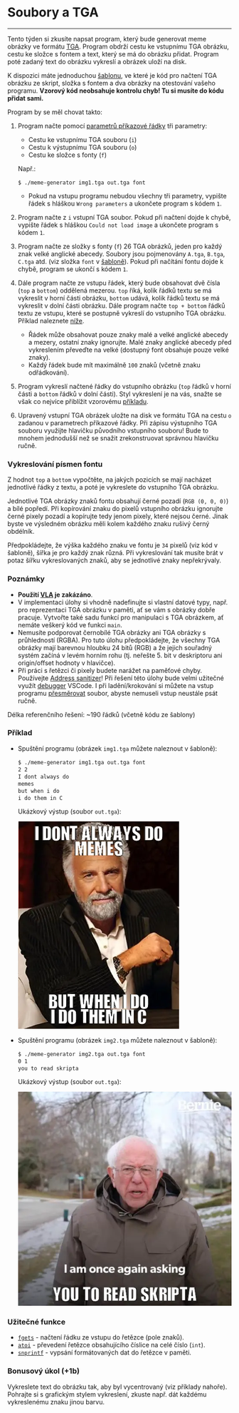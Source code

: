 # Soubory a TGA
------------
Tento týden si zkusíte napsat program, který bude generovat meme obrázky ve formátu [TGA](https://mrlvsb.github.io/upr-skripta/c/aplikovane_ulohy/tga.html). Program obdrží cestu ke vstupnímu TGA obrázku, cestu ke složce s fontem a text, který se má do obrázku přidat. Program poté zadaný text do obrázku vykreslí a obrázek uloží na disk.

K dispozici máte jednoduchou [šablonu](/task/UPR/2022W/BER0134/ex08_meme/asset/template.tar.gz), ve které je kód pro načtení TGA obrázku ze skript, složka s fontem a dva obrázky na otestování vašeho programu. **Vzorový kód neobsahuje kontrolu chyb! Tu si musíte do kódu přidat sami.**

Program by se měl chovat takto:

1.  Program načte pomocí [parametrů příkazové řádky](https://mrlvsb.github.io/upr-skripta/ruzne/funkce_main.html#vstupn%C3%AD-parametry-funkce-main) tři parametry:
    
    *   Cestu ke vstupnímu TGA souboru (`i`)
    *   Cestu k výstupnímu TGA souboru (`o`)
    *   Cestu ke složce s fonty (`f`)
    
    Např.:
    
        $ ./meme-generator img1.tga out.tga font
    
    *   Pokud na vstupu programu nebudou všechny tři parametry, vypište řádek s hláškou `Wrong parameters` a ukončete program s kódem `1`.
2.  Program načte z `i` vstupní TGA soubor. Pokud při načtení dojde k chybě, vypište řádek s hláškou `Could not load image` a ukončete program s kódem `1`.
    
3.  Program načte ze složky s fonty (`f`) 26 TGA obrázků, jeden pro každý znak velké anglické abecedy. Soubory jsou pojmenovány `A.tga`, `B.tga`, `C.tga` atd. (viz složka `font` v [šabloně](/task/UPR/2022W/BER0134/ex08_meme/asset/template.tar.gz)). Pokud při načítání fontu dojde k chybě, program se ukončí s kódem `1`.
    
4.  Dále program načte ze vstupu řádek, který bude obsahovat dvě čísla (`top` a `bottom`) oddělená mezerou. `top` říká, kolik řádků textu se má vykreslit v horní části obrázku, `bottom` udává, kolik řádků textu se má vykreslit v dolní části obrázku. Dále program načte `top + bottom` řádků textu ze vstupu, které se postupně vykreslí do vstupního TGA obrázku. Příklad naleznete [níže](#p%C5%99%C3%ADklad).
    
    *   Řádek může obsahovat pouze znaky malé a velké anglické abecedy a mezery, ostatní znaky ignorujte. Malé znaky anglické abecedy před vykreslením převeďte na velké (dostupný font obsahuje pouze velké znaky).
    *   Každý řádek bude mít maximálně `100` znaků (včetně znaku odřádkování).
5.  Program vykreslí načtené řádky do vstupního obrázku (`top` řádků v horní části a `bottom` řádků v dolní části). Styl vykreslení je na vás, snažte se však co nejvíce přiblížit vzorovému [příkladu](#p%C5%99%C3%ADklad).
    
6.  Upravený vstupní TGA obrázek uložte na disk ve formátu TGA na cestu `o` zadanou v parametrech příkazové řádky. Při zápisu výstupního TGA souboru využijte hlavičku původního vstupního souboru! Bude to mnohem jednodušší než se snažit zrekonstruovat správnou hlavičku ručně.
    

### Vykreslování písmen fontu

Z hodnot `top` a `bottom` vypočtěte, na jakých pozicích se mají nacházet jednotlivé řádky z textu, a poté je vykreslete do vstupního TGA obrázku.

Jednotlivé TGA obrázky znaků fontu obsahují černé pozadí (`RGB (0, 0, 0)`) a bílé popředí. Při kopírování znaku do pixelů vstupního obrázku ignorujte černé pixely pozadí a kopírujte tedy jenom pixely, které nejsou černé. Jinak byste ve výsledném obrázku měli kolem každého znaku rušivý černý obdélník.

Předpokládejte, že výška každého znaku ve fontu je `34` pixelů (viz kód v šabloně), šířka je pro každý znak různá. Při vykreslování tak musíte brát v potaz šířku vykreslovaných znaků, aby se jednotlivé znaky nepřekrývaly.

### Poznámky

*   **Použití [VLA](https://mrlvsb.github.io/upr-skripta/c/pole/staticka_pole.html#konstantn%C3%AD-velikost-statick%C3%A9ho-pole) je zakázáno**.
*   V implementaci úlohy si vhodně nadefinujte si vlastní datové typy, např. pro reprezentaci TGA obrázku v paměti, ať se vám s obrázky dobře pracuje. Vytvořte také sadu funkcí pro manipulaci s TGA obrázkem, ať nemáte veškerý kód ve funkci `main`.
*   Nemusíte podporovat černobílé TGA obrázky ani TGA obrázky s průhledností (RGBA). Pro tuto úlohu předpokládejte, že všechny TGA obrázky mají barevnou hloubku 24 bitů (RGB) a že jejich souřadný systém začíná v levém horním rohu (tj. neřešte 5. bit v deskriptoru ani origin/offset hodnoty v hlavičce).
*   Při práci s řetězci či pixely budete narážet na paměťové chyby. Používejte [Address sanitizer](#address-sanitizer)! Při řešení této úlohy bude velmi užitečné využít [debugger](https://mrlvsb.github.io/upr-skripta/prostredi/ladeni.html#krokov%C3%A1n%C3%AD) VSCode. I při ladění/krokování si můžete na vstup programu [přesměrovat](https://code.visualstudio.com/docs/editor/debugging#_redirect-inputoutput-tofrom-the-debug-target) soubor, abyste nemuseli vstup neustále psát ručně.

Délka referenčního řešení: ~190 řádků (včetně kódu ze šablony)

### Příklad

*   Spuštění programu (obrázek `img1.tga` můžete naleznout v šabloně):
    
        $ ./meme-generator img1.tga out.tga font
        2 2
        I dont always do
        memes
        but when i do
        i do them in C
    
    Ukázkový výstup (soubor `out.tga`):
    
    ![](./images/meme1.png)
    
*   Spuštění programu (obrázek `img2.tga` můžete naleznout v šabloně):
    
        $ ./meme-generator img2.tga out.tga font
        0 1
        you to read skripta
    
    Ukázkový výstup (soubor `out.tga`):
    
    ![](./images/meme2.png)
    

### Užitečné funkce

*   [`fgets`](https://devdocs.io/c/io/fgets) - načtení řádku ze vstupu do řetězce (pole znaků).
*   [`atoi`](https://devdocs.io/c/string/byte/atoi) - převedení řetězce obsahujícího číslice na celé číslo (`int`).
*   [`snprintf`](https://devdocs.io/c/io/fprintf) - vypsání formátovaných dat do řetězce v paměti.

### Bonusový úkol (+1b)

Vykreslete text do obrázku tak, aby byl vycentrovaný (viz příklady nahoře). Pohrajte si s grafickým stylem vykreslení, zkuste např. dát každému vykreslenému znaku jinou barvu.
